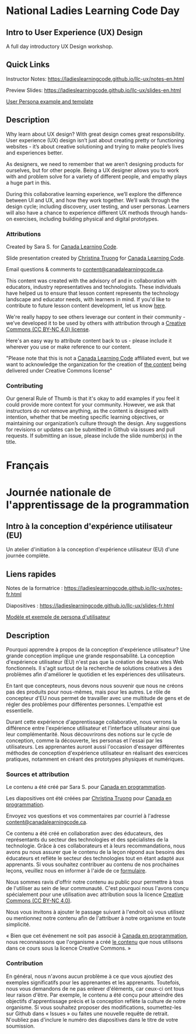 # National Ladies Learning Code Day
## Intro to User Experience (UX) Design

A full day introductory UX Design workshop.

## Quick Links

Instructor Notes: https://ladieslearningcode.github.io/llc-ux/notes-en.html

Preview Slides: https://ladieslearningcode.github.io/llc-ux/slides-en.html

[User Persona example and template](https://docs.google.com/presentation/d/1JCKcJlPY6yQQay7M3dwsIMcvlKySHxZB7uUTRt8uKA0/edit?usp=sharing)

## Description

Why learn about UX design?
With great design comes great responsibility. User experience (UX) design isn’t just about creating pretty or functioning websites - it’s about creative solutioning and trying to make people’s lives and experiences better.

As designers, we need to remember that we aren’t designing products for ourselves, but for other people. Being a UX designer allows you to work with and problem solve for a variety of different people, and empathy plays a huge part in this.

During this collaborative learning experience, we’ll explore the difference between UI and UX, and how they work together. We’ll walk through the design cycle; including discovery, user testing, and user personas. Learners will also have a chance to experience different UX methods through hands-on exercises, including building physical and digital prototypes.

### Attributions

Created by Sara S. for [Canada Learning Code](https://www.canadalearningcode.ca/).

Slide presentation created by [Christina Truong](http://christinatruong.com/) for [Canada Learning Code](https://www.canadalearningcode.ca/).

Email questions & comments to <content@canadalearningcode.ca>.

This content was created with the advisory of and in collaboration with educators, industry representatives and technologists. These individuals have helped us to ensure that lesson content represents the technology landscape and educator needs, with learners in mind. If you'd like to contribute to future lesson content development, let us know [here](https://docs.google.com/forms/d/e/1FAIpQLSfJ8NSMKVAmzpdn3EAymxCbDDz3XZPxyDdmtQ87GECuvXzzDQ/viewform).

We're really happy to see others leverage our content in their community - we’ve developed it to be used by others with attribution through a [Creative Commons (CC BY-NC 4.0) license](https://creativecommons.org/licenses/by-nc/4.0/).

Here's an easy way to attribute content back to us - please include it wherever you use or make reference to our content.

"Please note that this is not a [Canada Learning Code](https://www.canadalearningcode.ca/) affiliated event, but we want to acknowledge the organization for the creation of [the content](https://github.com/ladieslearningcode) being delivered under Creative Commons license"


### Contributing

Our general Rule of Thumb is that it's okay to add examples if you feel it could provide more context for your community. However, we ask that instructors do not remove anything, as the content is designed with intention, whether that be meeting specific learning objectives, or maintaining our organization’s culture through the design.  Any suggestions for revisions or updates can be submitted in Github via issues and pull requests. If submitting an issue, please include the slide number(s) in the title.

# Français

# Journée nationale de l'apprentissage de la programmation
## Intro à la conception d'expérience utilisateur (EU)

Un atelier d'initiation à la conception d'expérience utilisateur (EU) d'une journée complète.

## Liens rapides

Notes de la formatrice : https://ladieslearningcode.github.io/llc-ux/notes-fr.html

Diapositives : https://ladieslearningcode.github.io/llc-ux/slides-fr.html

[Modèle et exemple de persona d'utilisateur](https://docs.google.com/presentation/d/1JCKcJlPY6yQQay7M3dwsIMcvlKySHxZB7uUTRt8uKA0/edit?usp=sharing)

## Description

Pourquoi apprendre à propos de la conception d'expérience utilisateur?
Une grande conception implique une grande responsabilité. La conception d'expérience utilisateur (EU) n'est pas que la création de beaux sites Web fonctionnels. Il s'agit surtout de la recherche de solutions créatives à des problèmes afin d'améliorer le quotidien et les expériences des utilisateurs.

En tant que concepteurs, nous devons nous souvenir que nous ne créons pas des produits pour nous-mêmes, mais pour les autres. Le rôle de concepteur d'EU nous permet de travailler avec une multitude de gens et de régler des problèmes pour différentes personnes. L'empathie est essentielle.

Durant cette expérience d'apprentissage collaborative, nous verrons la différence entre l'expérience utilisateur et l'interface utilisateur ainsi que leur complémentarité. Nous découvrirons des notions sur le cycle de conception, comme la découverte, les personas et l'essai par les utilisateurs. Les apprenantes auront aussi l'occasion d'essayer différentes méthodes de conception d'expérience utilisateur en réalisant des exercices pratiques, notamment en créant des prototypes physiques et numériques.

### Sources et attribution

Le contenu a été créé par Sara S. pour [Canada en programmation](https://www.canadalearningcode.ca/).

Les diapositives ont été créées par [Christina Truong](http://christinatruong.com/) pour [Canada en programmation](https://www.canadalearningcode.ca/).

Envoyez vos questions et vos commentaires par courriel à l'adresse [content@canadalearningcode.ca](mailto:content@canadalearningcode.ca).

Ce contenu a été créé en collaboration avec des éducateurs, des représentants du secteur des technologies et des spécialistes de la technologie. Grâce à ces collaborateurs et à leurs recommandations, nous avons pu nous assurer que le contenu de la leçon répond aux besoins des éducateurs et reflète le secteur des technologies tout en étant adapté aux apprenants. Si vous souhaitez contribuer au contenu de nos prochaines leçons, veuillez nous en informer à l'aide de ce [formulaire](https://docs.google.com/forms/d/e/1FAIpQLSfJ8NSMKVAmzpdn3EAymxCbDDz3XZPxyDdmtQ87GECuvXzzDQ/viewform).

Nous sommes ravis d'offrir notre contenu au public pour permettre à tous de l'utiliser au sein de leur communauté. C'est pourquoi nous l'avons conçu spécialement pour une utilisation avec attribution sous la licence [Creative Commons (CC BY-NC 4.0)](https://creativecommons.org/licenses/by-nc/4.0/deed.fr).

Nous vous invitons à ajouter le passage suivant à l'endroit où vous utilisez ou mentionnez notre contenu afin de l'attribuer à notre organisme en toute simplicité.

« Bien que cet événement ne soit pas associé à [Canada en programmation](http://canadalearningcode.ca/fr), nous reconnaissons que l'organisme a créé [le contenu](https://github.com/ladieslearningcode) que nous utilisons dans ce cours sous la licence Creative Commons. »


### Contribution

En général, nous n'avons aucun problème à ce que vous ajoutiez des exemples significatifs pour les apprenantes et les apprenants. Toutefois, nous vous demandons de ne pas enlever d'éléments, car ceux-ci ont tous leur raison d'être. Par exemple, le contenu a été conçu pour atteindre des objectifs d'apprentissage précis et la conception reflète la culture de notre organisme. Si vous souhaitez proposer des modifications, soumettez-les sur Github dans « Issues » ou faites une nouvelle requête de retrait. N'oubliez pas d'inclure le numéro des diapositives dans le titre de votre soumission.
